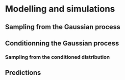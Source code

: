 # Modelling and simulations



## Sampling from the Gaussian process

## Conditionning the Gaussian process

### Sampling from the conditioned distribution

## Predictions